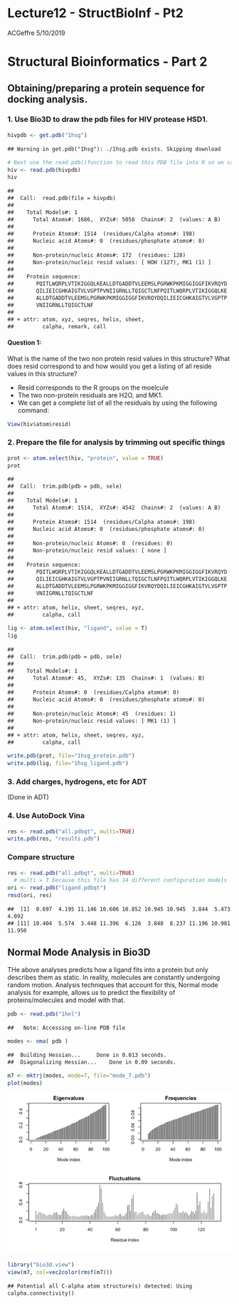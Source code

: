 Lecture12 - StructBioInf - Pt2
================
ACGeffre
5/10/2019

Structural Bioinformatics - Part 2
==================================

Obtaining/preparing a protein sequence for docking analysis.
------------------------------------------------------------

### 1. Use Bio3D to draw the pdb files for HIV protease HSD1.

``` r
hivpdb <- get.pdb("1hsg")
```

    ## Warning in get.pdb("1hsg"): ./1hsg.pdb exists. Skipping download

``` r
# Next use the read.pdb()function to read this PDB file into R so we can prepare it for further analysis.
hiv <- read.pdb(hivpdb)
hiv
```

    ## 
    ##  Call:  read.pdb(file = hivpdb)
    ## 
    ##    Total Models#: 1
    ##      Total Atoms#: 1686,  XYZs#: 5058  Chains#: 2  (values: A B)
    ## 
    ##      Protein Atoms#: 1514  (residues/Calpha atoms#: 198)
    ##      Nucleic acid Atoms#: 0  (residues/phosphate atoms#: 0)
    ## 
    ##      Non-protein/nucleic Atoms#: 172  (residues: 128)
    ##      Non-protein/nucleic resid values: [ HOH (127), MK1 (1) ]
    ## 
    ##    Protein sequence:
    ##       PQITLWQRPLVTIKIGGQLKEALLDTGADDTVLEEMSLPGRWKPKMIGGIGGFIKVRQYD
    ##       QILIEICGHKAIGTVLVGPTPVNIIGRNLLTQIGCTLNFPQITLWQRPLVTIKIGGQLKE
    ##       ALLDTGADDTVLEEMSLPGRWKPKMIGGIGGFIKVRQYDQILIEICGHKAIGTVLVGPTP
    ##       VNIIGRNLLTQIGCTLNF
    ## 
    ## + attr: atom, xyz, seqres, helix, sheet,
    ##         calpha, remark, call

#### Question 1:

What is the name of the two non protein resid values in this structure? What does resid correspond to and how would you get a listing of all reside values in this structure?

-   Resid corresponds to the R groups on the moelcule
-   The two non-protein residuals are H2O, and MK1.
-   We can get a complete list of all the residuals by using the following command:

``` r
View(hiv$atom$resid)
```

### 2. Prepare the file for analysis by trimming out specific things

``` r
prot <- atom.select(hiv, "protein", value = TRUE)
prot
```

    ## 
    ##  Call:  trim.pdb(pdb = pdb, sele)
    ## 
    ##    Total Models#: 1
    ##      Total Atoms#: 1514,  XYZs#: 4542  Chains#: 2  (values: A B)
    ## 
    ##      Protein Atoms#: 1514  (residues/Calpha atoms#: 198)
    ##      Nucleic acid Atoms#: 0  (residues/phosphate atoms#: 0)
    ## 
    ##      Non-protein/nucleic Atoms#: 0  (residues: 0)
    ##      Non-protein/nucleic resid values: [ none ]
    ## 
    ##    Protein sequence:
    ##       PQITLWQRPLVTIKIGGQLKEALLDTGADDTVLEEMSLPGRWKPKMIGGIGGFIKVRQYD
    ##       QILIEICGHKAIGTVLVGPTPVNIIGRNLLTQIGCTLNFPQITLWQRPLVTIKIGGQLKE
    ##       ALLDTGADDTVLEEMSLPGRWKPKMIGGIGGFIKVRQYDQILIEICGHKAIGTVLVGPTP
    ##       VNIIGRNLLTQIGCTLNF
    ## 
    ## + attr: atom, helix, sheet, seqres, xyz,
    ##         calpha, call

``` r
lig <- atom.select(hiv, "ligand", value = T)
lig
```

    ## 
    ##  Call:  trim.pdb(pdb = pdb, sele)
    ## 
    ##    Total Models#: 1
    ##      Total Atoms#: 45,  XYZs#: 135  Chains#: 1  (values: B)
    ## 
    ##      Protein Atoms#: 0  (residues/Calpha atoms#: 0)
    ##      Nucleic acid Atoms#: 0  (residues/phosphate atoms#: 0)
    ## 
    ##      Non-protein/nucleic Atoms#: 45  (residues: 1)
    ##      Non-protein/nucleic resid values: [ MK1 (1) ]
    ## 
    ## + attr: atom, helix, sheet, seqres, xyz,
    ##         calpha, call

``` r
write.pdb(prot, file="1hsg_protein.pdb")
write.pdb(lig, file="1hsg_ligand.pdb")
```

### 3. Add charges, hydrogens, etc for ADT

(Done in ADT)

### 4. Use AutoDock Vina

``` r
res <- read.pdb("all.pdbqt", multi=TRUE)
write.pdb(res, "results.pdb")
```

### Compare structure

``` r
res <- read.pdb("all.pdbqt", multi=TRUE) 
  # multi = T because this file has 14 different configuration models
ori <- read.pdb("ligand.pdbqt")
rmsd(ori, res)
```

    ##  [1]  0.697  4.195 11.146 10.606 10.852 10.945 10.945  3.844  5.473  4.092
    ## [11] 10.404  5.574  3.448 11.396  6.126  3.848  8.237 11.196 10.981 11.950

Normal Mode Analysis in Bio3D
-----------------------------

THe above analyses predicts how a ligand fits into a protein but only describes them as static. In reality, molecules are constantly undergoing random motion. Analysis techniques that account for this, Normal mode analysis for example, allows us to predict the flexibility of proteins/molecules and model with that.

``` r
pdb <- read.pdb("1hel")
```

    ##   Note: Accessing on-line PDB file

``` r
modes <- nma( pdb )
```

    ##  Building Hessian...     Done in 0.013 seconds.
    ##  Diagonalizing Hessian...    Done in 0.09 seconds.

``` r
m7 <- mktrj(modes, mode=7, file="mode_7.pdb")
plot(modes)
```

![](Lec12_StructBioinfPt2_files/figure-markdown_github/unnamed-chunk-7-1.png)

``` r
library("bio3d.view")
view(m7, col=vec2color(rmsf(m7)))
```

    ## Potential all C-alpha atom structure(s) detected: Using calpha.connectivity()
